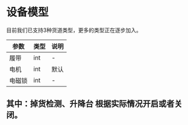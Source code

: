 # 设备模型

目前我们已支持3种货道类型，更多的类型正在逐步加入。

| 参数  | 类型  | 说明 |
|-----|-----|----|
| 履带  | int | -  |
| 电机  | int | 默认 |
| 电磁锁 | int | -  |

## 其中：掉货检测、升降台 根据实际情况开启或者关闭。
